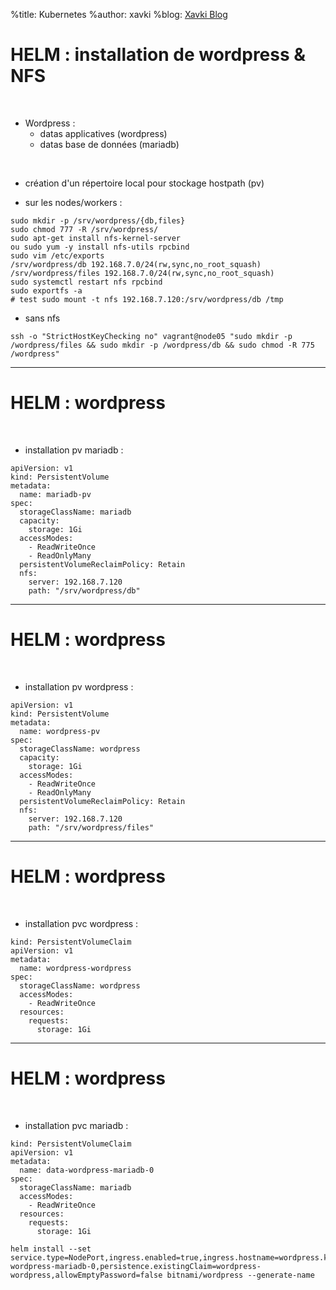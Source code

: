 %title: Kubernetes 
%author: xavki
%blog: [Xavki Blog](https://xavki.blog)

# HELM : installation de wordpress & NFS


<br>

* Wordpress :
	* datas applicatives (wordpress)
	* datas base de données (mariadb)

<br>

* création d'un répertoire local pour stockage hostpath (pv)

* sur les nodes/workers :

```
sudo mkdir -p /srv/wordpress/{db,files}
sudo chmod 777 -R /srv/wordpress/
sudo apt-get install nfs-kernel-server
ou sudo yum -y install nfs-utils rpcbind
sudo vim /etc/exports
/srv/wordpress/db 192.168.7.0/24(rw,sync,no_root_squash)
/srv/wordpress/files 192.168.7.0/24(rw,sync,no_root_squash)
sudo systemctl restart nfs rpcbind
sudo exportfs -a
# test sudo mount -t nfs 192.168.7.120:/srv/wordpress/db /tmp
```

* sans nfs

```
ssh -o "StrictHostKeyChecking no" vagrant@node05 "sudo mkdir -p /wordpress/files && sudo mkdir -p /wordpress/db && sudo chmod -R 775 /wordpress"
```

----------------------------------------------------------------------------

# HELM : wordpress


<br>

* installation pv mariadb :

```
apiVersion: v1
kind: PersistentVolume
metadata:
  name: mariadb-pv
spec:
  storageClassName: mariadb
  capacity:
    storage: 1Gi
  accessModes:
    - ReadWriteOnce
    - ReadOnlyMany
  persistentVolumeReclaimPolicy: Retain
  nfs:
    server: 192.168.7.120
    path: "/srv/wordpress/db"
```

---------------------------------------------------------------------------------

# HELM : wordpress


<br>

* installation pv wordpress :

```
apiVersion: v1
kind: PersistentVolume
metadata:
  name: wordpress-pv
spec:
  storageClassName: wordpress
  capacity:
    storage: 1Gi
  accessModes:
    - ReadWriteOnce
    - ReadOnlyMany
  persistentVolumeReclaimPolicy: Retain
  nfs:
    server: 192.168.7.120
    path: "/srv/wordpress/files"
```

-----------------------------------------------------------------------------

# HELM : wordpress


<br>

* installation pvc wordpress :

```
kind: PersistentVolumeClaim
apiVersion: v1
metadata:
  name: wordpress-wordpress
spec:
  storageClassName: wordpress
  accessModes:
    - ReadWriteOnce
  resources:
    requests:
      storage: 1Gi
```

-----------------------------------------------------------------------------

# HELM : wordpress


<br>

* installation pvc mariadb :

```
kind: PersistentVolumeClaim
apiVersion: v1
metadata:
  name: data-wordpress-mariadb-0
spec:
  storageClassName: mariadb
  accessModes:
    - ReadWriteOnce
  resources:
    requests:
      storage: 1Gi
```



```
helm install --set service.type=NodePort,ingress.enabled=true,ingress.hostname=wordpress.kub,wordpressUsername=admin,wordpressPassword=adminpassword,mariadb.mariadbRootPassword=secretpassword,mariadb.master.persistence.existingClaim=data-wordpress-mariadb-0,persistence.existingClaim=wordpress-wordpress,allowEmptyPassword=false bitnami/wordpress --generate-name
```
